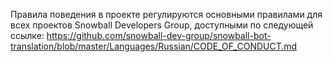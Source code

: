 Правила поведения в проекте регулируются основными правилами для всех проектов Snowball Developers Group, доступными по следующей ссылке: https://github.com/snowball-dev-group/snowball-bot-translation/blob/master/Languages/Russian/CODE_OF_CONDUCT.md
